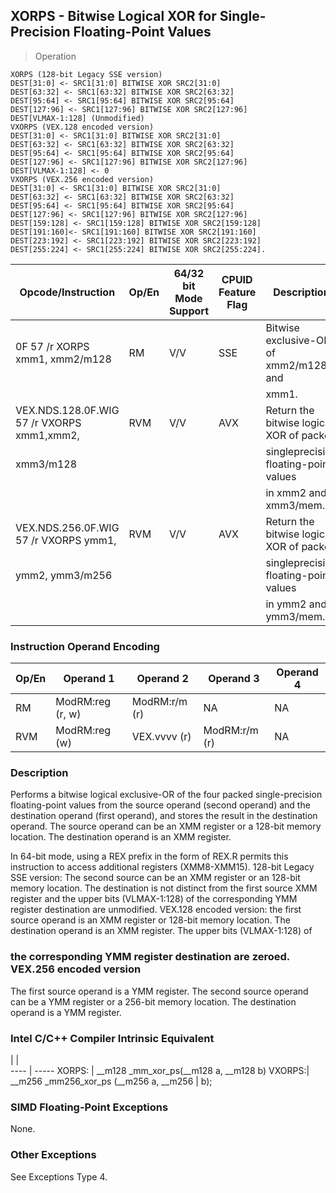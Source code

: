 ## XORPS - Bitwise Logical XOR for Single-Precision Floating-Point Values

> Operation

``` slim
XORPS (128-bit Legacy SSE version)
DEST[31:0] <- SRC1[31:0] BITWISE XOR SRC2[31:0]
DEST[63:32] <- SRC1[63:32] BITWISE XOR SRC2[63:32]
DEST[95:64] <- SRC1[95:64] BITWISE XOR SRC2[95:64]
DEST[127:96] <- SRC1[127:96] BITWISE XOR SRC2[127:96]
DEST[VLMAX-1:128] (Unmodified)
VXORPS (VEX.128 encoded version)
DEST[31:0] <- SRC1[31:0] BITWISE XOR SRC2[31:0]
DEST[63:32] <- SRC1[63:32] BITWISE XOR SRC2[63:32]
DEST[95:64] <- SRC1[95:64] BITWISE XOR SRC2[95:64]
DEST[127:96] <- SRC1[127:96] BITWISE XOR SRC2[127:96]
DEST[VLMAX-1:128] <- 0
VXORPS (VEX.256 encoded version)
DEST[31:0] <- SRC1[31:0] BITWISE XOR SRC2[31:0]
DEST[63:32] <- SRC1[63:32] BITWISE XOR SRC2[63:32]
DEST[95:64] <- SRC1[95:64] BITWISE XOR SRC2[95:64]
DEST[127:96] <- SRC1[127:96] BITWISE XOR SRC2[127:96]
DEST[159:128] <- SRC1[159:128] BITWISE XOR SRC2[159:128]
DEST[191:160]<- SRC1[191:160] BITWISE XOR SRC2[191:160]
DEST[223:192] <- SRC1[223:192] BITWISE XOR SRC2[223:192]
DEST[255:224] <- SRC1[255:224] BITWISE XOR SRC2[255:224].

```

 Opcode/Instruction                        | Op/En| 64/32 bit Mode Support| CPUID Feature Flag| Description                             
 ---  | --- | --- | --- | ---
 0F 57 /r XORPS xmm1, xmm2/m128            | RM   | V/V                   | SSE               | Bitwise exclusive-OR of xmm2/m128 and   
                                           |      |                       |                   | xmm1.                                   
 VEX.NDS.128.0F.WIG 57 /r VXORPS xmm1,xmm2,| RVM  | V/V                   | AVX               | Return the bitwise logical XOR of packed
 xmm3/m128                                 |      |                       |                   | singleprecision floating-point values   
                                           |      |                       |                   | in xmm2 and xmm3/mem.                   
 VEX.NDS.256.0F.WIG 57 /r VXORPS ymm1,     | RVM  | V/V                   | AVX               | Return the bitwise logical XOR of packed
 ymm2, ymm3/m256                           |      |                       |                   | singleprecision floating-point values   
                                           |      |                       |                   | in ymm2 and ymm3/mem.                   

### Instruction Operand Encoding
 Op/En| Operand 1       | Operand 2    | Operand 3    | Operand 4
 ---  | --- | --- | --- | ---
 RM   | ModRM:reg (r, w)| ModRM:r/m (r)| NA           | NA       
 RVM  | ModRM:reg (w)   | VEX.vvvv (r) | ModRM:r/m (r)| NA       

### Description
Performs a bitwise logical exclusive-OR of the four packed single-precision
floating-point values from the source operand (second operand) and the destination
operand (first operand), and stores the result in the destination operand. The
source operand can be an XMM register or a 128-bit memory location. The destination
operand is an XMM register.

In 64-bit mode, using a REX prefix in the form of REX.R permits this instruction
to access additional registers (XMM8-XMM15). 128-bit Legacy SSE version: The
second source can be an XMM register or an 128-bit memory location. The destination
is not distinct from the first source XMM register and the upper bits (VLMAX-1:128)
of the corresponding YMM register destination are unmodified. VEX.128 encoded
version: the first source operand is an XMM register or 128-bit memory location.
The destination operand is an XMM register. The upper bits (VLMAX-1:128) of
### the corresponding YMM register destination are zeroed. VEX.256 encoded version
The first source operand is a YMM register. The second source operand can be
a YMM register or a 256-bit memory location. The destination operand is a YMM
register.



### Intel C/C++ Compiler Intrinsic Equivalent
   | |  
---- | -----
 XORPS: | __m128 _mm_xor_ps(__m128 a, __m128 b) 
 VXORPS:| __m256 _mm256_xor_ps (__m256 a, __m256
        | b);                                   

### SIMD Floating-Point Exceptions
None.


### Other Exceptions
See Exceptions Type 4.
